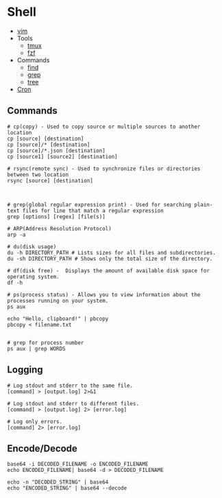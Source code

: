 # Shell

- [vim](./vim.md)
- Tools
  - [tmux](./tmux.md)
  - [fzf](./fzf.md)
- Commands
  - [find](./find.md)
  - [grep](./grep.md)
  - [tree](./tree.md)
- [Cron](./cron.md)

## Commands

```
# cp(copy) - Used to copy source or multiple sources to another location
cp [source] [destination]
cp [source]/* [destination]
cp [source]/*.json [destination]
cp [source1] [source2] [destination]

# rsync(remote sync) - Used to synchronize files or directories between two location
rsync [source] [destination]



# grep(global regular expression print) - Used for searching plain-text files for line that match a regular expression
grep [options] [regex] [file(s)]

# ARP(Address Resolution Protocol)
arp -a

# du(disk usage)
du -h DIRECTORY_PATH # Lists sizes for all files and subdirectories.
du -sh DIRECTORY_PATH # Shows only the total size of the directory.

# df(disk free) -  Displays the amount of available disk space for operating system.
df -h

# ps(process status) - Allows you to view information about the processes running on your system.
ps aux

echo "Hello, clipboard!" | pbcopy
pbcopy < filename.txt
```

```

# grep for process number
ps aux | grep WORDS
```

## Logging

```
# Log stdout and stderr to the same file.
[command] > [output.log] 2>&1

# Log stdout and stderr to different files.
[command] > [output.log] 2> [error.log]

# Log only errors.
[command] 2> [error.log]
```

## Encode/Decode
```
base64 -i DECODED_FILENAME -o ENCODED_FILENAME
echo ENCODED_FILENAME| base64 -d > DECODED_FILENAME

echo -n "DECODED_STRING" | base64
echo "ENCODED_STRING" | base64 --decode
```